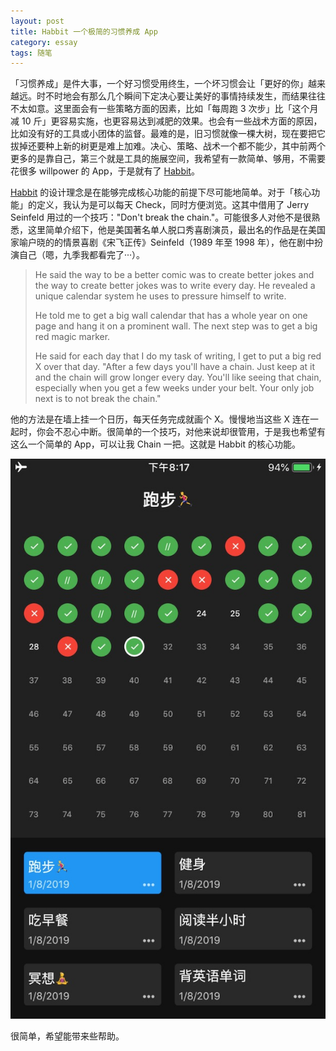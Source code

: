 ```yaml
---
layout: post
title: Habbit 一个极简的习惯养成 App
category: essay
tags: 随笔
---
```


「习惯养成」是件大事，一个好习惯受用终生，一个坏习惯会让「更好的你」越来越远。时不时地会有那么几个瞬间下定决心要让美好的事情持续发生，而结果往往不太如意。这里面会有一些策略方面的因素，比如「每周跑 3 次步」比「这个月减 10 斤」更容易实施，也更容易达到减肥的效果。也会有一些战术方面的原因，比如没有好的工具或小团体的监督。最难的是，旧习惯就像一棵大树，现在要把它拔掉还要种上新的树更是难上加难。决心、策略、战术一个都不能少，其中前两个更多的是靠自己，第三个就是工具的施展空间，我希望有一款简单、够用，不需要花很多 willpower 的 App，于是就有了 [Habbit](http://habbit.life/)。

[Habbit](http://habbit.life/) 的设计理念是在能够完成核心功能的前提下尽可能地简单。对于「核心功能」的定义，我认为是可以每天 Check，同时方便浏览。这其中借用了 Jerry Seinfeld 用过的一个技巧："Don't break the chain."。可能很多人对他不是很熟悉，这里简单介绍下，他是美国著名单人脱口秀喜剧演员，最出名的作品是在美国家喻户晓的的情景喜剧《宋飞正传》Seinfeld（1989 年至 1998 年），他在剧中扮演自己（嗯，九季我都看完了···）。

> He said the way to be a better comic was to create better jokes and the way to create better jokes was to write every day. He revealed a unique calendar system he uses to pressure himself to write.
>
> He told me to get a big wall calendar that has a whole year on one page and hang it on a prominent wall. The next step was to get a big red magic marker.
>
> He said for each day that I do my task of writing, I get to put a big red X over that day. "After a few days you'll have a chain. Just keep at it and the chain will grow longer every day. You'll like seeing that chain, especially when you get a few weeks under your belt. Your only job next is to not break the chain."

他的方法是在墙上挂一个日历，每天任务完成就画个 X。慢慢地当这些 X 连在一起时，你会不忍心中断。很简单的一个技巧，对他来说却很管用，于是我也希望有这么一个简单的 App，可以让我 Chain 一把。这就是 Habbit 的核心功能。

[![](/image/habbit-screenshot.jpg)](http://habbit.life/)

很简单，希望能带来些帮助。

